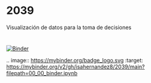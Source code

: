 # 2039
Visualización de datos para la toma de decisiones
#
#
[![Binder](https://mybinder.org/badge_logo.svg)](https://mybinder.org/v2/gh/isahernandez8/2039/main?filepath=00_00_binder.ipynb)

.. image:: https://mybinder.org/badge_logo.svg
 :target: https://mybinder.org/v2/gh/isahernandez8/2039/main?filepath=00_00_binder.ipynb
